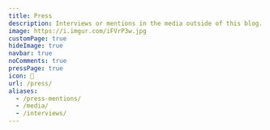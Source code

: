 ```yaml
---
title: Press
description: Interviews or mentions in the media outside of this blog. 📰️
image: https://i.imgur.com/iFVrP3w.jpg
customPage: true
hideImage: true
navbar: true
noComments: true
pressPage: true
icon: 📰️
url: /press/
aliases:
  - /press-mentions/
  - /media/
  - /interviews/
---
```

